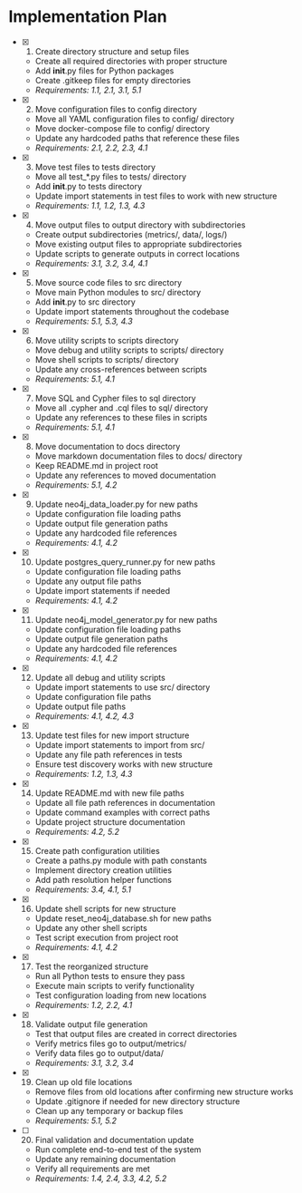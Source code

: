 # Implementation Plan

- [x] 1. Create directory structure and setup files
  - Create all required directories with proper structure
  - Add __init__.py files for Python packages
  - Create .gitkeep files for empty directories
  - _Requirements: 1.1, 2.1, 3.1, 5.1_

- [x] 2. Move configuration files to config directory
  - Move all YAML configuration files to config/ directory
  - Move docker-compose file to config/ directory
  - Update any hardcoded paths that reference these files
  - _Requirements: 2.1, 2.2, 2.3, 4.1_

- [x] 3. Move test files to tests directory
  - Move all test_*.py files to tests/ directory
  - Add __init__.py to tests directory
  - Update import statements in test files to work with new structure
  - _Requirements: 1.1, 1.2, 1.3, 4.3_

- [x] 4. Move output files to output directory with subdirectories
  - Create output subdirectories (metrics/, data/, logs/)
  - Move existing output files to appropriate subdirectories
  - Update scripts to generate outputs in correct locations
  - _Requirements: 3.1, 3.2, 3.4, 4.1_

- [x] 5. Move source code files to src directory
  - Move main Python modules to src/ directory
  - Add __init__.py to src directory
  - Update import statements throughout the codebase
  - _Requirements: 5.1, 5.3, 4.3_

- [x] 6. Move utility scripts to scripts directory
  - Move debug and utility scripts to scripts/ directory
  - Move shell scripts to scripts/ directory
  - Update any cross-references between scripts
  - _Requirements: 5.1, 4.1_

- [x] 7. Move SQL and Cypher files to sql directory
  - Move all .cypher and .cql files to sql/ directory
  - Update any references to these files in scripts
  - _Requirements: 5.1, 4.1_

- [x] 8. Move documentation to docs directory
  - Move markdown documentation files to docs/ directory
  - Keep README.md in project root
  - Update any references to moved documentation
  - _Requirements: 5.1, 4.2_

- [x] 9. Update neo4j_data_loader.py for new paths
  - Update configuration file loading paths
  - Update output file generation paths
  - Update any hardcoded file references
  - _Requirements: 4.1, 4.2_

- [x] 10. Update postgres_query_runner.py for new paths
  - Update configuration file loading paths
  - Update any output file paths
  - Update import statements if needed
  - _Requirements: 4.1, 4.2_

- [x] 11. Update neo4j_model_generator.py for new paths
  - Update configuration file loading paths
  - Update output file generation paths
  - Update any hardcoded file references
  - _Requirements: 4.1, 4.2_

- [x] 12. Update all debug and utility scripts
  - Update import statements to use src/ directory
  - Update configuration file paths
  - Update output file paths
  - _Requirements: 4.1, 4.2, 4.3_

- [x] 13. Update test files for new import structure
  - Update import statements to import from src/
  - Update any file path references in tests
  - Ensure test discovery works with new structure
  - _Requirements: 1.2, 1.3, 4.3_

- [x] 14. Update README.md with new file paths
  - Update all file path references in documentation
  - Update command examples with correct paths
  - Update project structure documentation
  - _Requirements: 4.2, 5.2_

- [x] 15. Create path configuration utilities
  - Create a paths.py module with path constants
  - Implement directory creation utilities
  - Add path resolution helper functions
  - _Requirements: 3.4, 4.1, 5.1_

- [x] 16. Update shell scripts for new structure
  - Update reset_neo4j_database.sh for new paths
  - Update any other shell scripts
  - Test script execution from project root
  - _Requirements: 4.1, 4.2_

- [x] 17. Test the reorganized structure
  - Run all Python tests to ensure they pass
  - Execute main scripts to verify functionality
  - Test configuration loading from new locations
  - _Requirements: 1.2, 2.2, 4.1_

- [x] 18. Validate output file generation
  - Test that output files are created in correct directories
  - Verify metrics files go to output/metrics/
  - Verify data files go to output/data/
  - _Requirements: 3.1, 3.2, 3.4_

- [x] 19. Clean up old file locations
  - Remove files from old locations after confirming new structure works
  - Update .gitignore if needed for new directory structure
  - Clean up any temporary or backup files
  - _Requirements: 5.1, 5.2_

- [ ] 20. Final validation and documentation update
  - Run complete end-to-end test of the system
  - Update any remaining documentation
  - Verify all requirements are met
  - _Requirements: 1.4, 2.4, 3.3, 4.2, 5.2_
